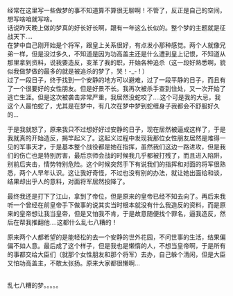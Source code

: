 <div id="sina_keyword_ad_area2" class="articalContent  ">
			<div STYLE="">经常在这里写一些做梦的事不知道算不算很无聊啊！不管了，反正是自己的空间，想写啥咱就写啥。<br />
话说昨天晚上做的梦真的好长好长啊，跟有一年这么长似的。整个梦的主题就是征战天下....<br />
在梦中自己刚开始是个将军，跟皇上关系很好，有点发小那种感觉。两个人就像兄弟一样，但是没过多久，不知道是因为功高盖主还是什么遭到皇上记恨，不知道从那里拿到资料，说我要造反，变革了我的职，开始各种追杀（这一段好熟悉啊，貌似我做梦做的最多的就是被追杀的梦了，哭！-_-
! ）<br />
过了一段日子，终于找到一个安静的地方可以避难，过了一段平静的日子，而且有了一个很要好的女性朋友。但是好景不长。我再次被杀手查到住处，又一次开始了逃亡生涯。但是这次被袭击非常严重，我居然没蛇咬了....这个可是我的大忌，我这个人最怕蛇了，尤其是在梦中，有几次在梦中梦到蛇缠身子我都会不舒服好久的...<br />

于是我就怒了，原来我只不过想好好过安静的日子，现在居然被逼成这样了，于是我就真的开始造反，揭竿起义了。这起义过程中发现我那位女性朋友居然是难得一见的军事天才，于是基本整个战役都是她在指挥，虽然我们这边一路进攻，但是我们的伤亡也是特别厉害，最后京师会战的时候我几乎都被打残了，而且进入陷阱，别前后夹击，情势特别危险。这个时候突然手下有说我们的指挥和对面的将军很熟悉，两个人早年认识。这让我好奇怪，不过也没有别的办法，就让她出面给和谈，结果却出乎人的意料，对面将军居然投降了。<br />

最终我还是打下了江山，拿到了帝位，但是原来的皇帝已经不知去向了。再后来我听一个曾经在前皇帝手下做事的说其实当时根本就没有什么我造反的资料，而是原来的皇帝想让我当皇帝，但是又怕我不肯，于是故意随便找个罪名，逼我造反，然后在帮我推翻他....这都什么乱七八糟的！<br />

原来两个人都希望的是能轻松的去一个安静的世外花园，不问世事的生活，结果偏偏不如人意。最后成了这个样子，但是我也是懒惰的人，不想当皇帝啊，于是所有的事都交给大臣们（就那个女性朋友和那个将军）去办，自己躲个清闲，但是大臣又怕功高盖主，不敢太张扬。原来大家都很懒啊...<br />

<br />
乱七八糟的梦。。。。。<br /></DIV>							
		</div>